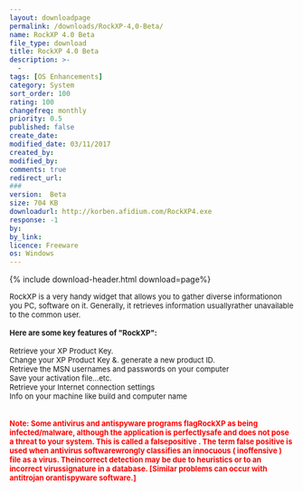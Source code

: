```yaml
---
layout: downloadpage
permalink: /downloads/RockXP-4,0-Beta/
name: RockXP 4.0 Beta
file_type: download
title: RockXP 4.0 Beta
description: >-
  -
tags: [OS Enhancements]
category: System
sort_order: 100
rating: 100
changefreq: monthly
priority: 0.5
published: false
create_date: 
modified_date: 03/11/2017
created_by: 
modified_by: 
comments: true
redirect_url: 
### 
version:  Beta
size: 704 KB
downloadurl: http://korben.afidium.com/RockXP4.exe
response: -1
by: 
by_link: 
licence: Freeware
os: Windows
---
```


{% include download-header.html download=page%}

<p style="fix-download-text !important">
<p><font size="2"><p>RockXP is a very handy widget that allows you to gather diverse informationon you PC, software on it. Generally, it retrieves information usuallyrather unavailable to the common user.<br />
<br />
<span><strong>Here are some key features of "RockXP":</strong></span><br />
<br />
Retrieve your XP Product Key. <br />
Change your XP Product Key &amp;. generate a new product ID. <br />
Retrieve the MSN usernames and passwords on your computer<br />
Save your activation file...etc.<br />
Retrieve your Internet connection settings<br />
Info on your machine like build and computer name<br />
<br />
<br />
<font color="#ff0000"><strong>Note: Some antivirus and antispyware programs flagRockXP as being infected/malware, although the application is perfectlysafe and does not pose a threat to your system. This is called a falsepositive . The term false positive is used when antivirus softwarewrongly classifies an innocuous ( inoffensive ) file as a virus. Theincorrect detection may be due to heuristics or to an incorrect virussignature in a database. [Similar problems can occur with antitrojan orantispyware software.]</strong></font></p></p></p>
